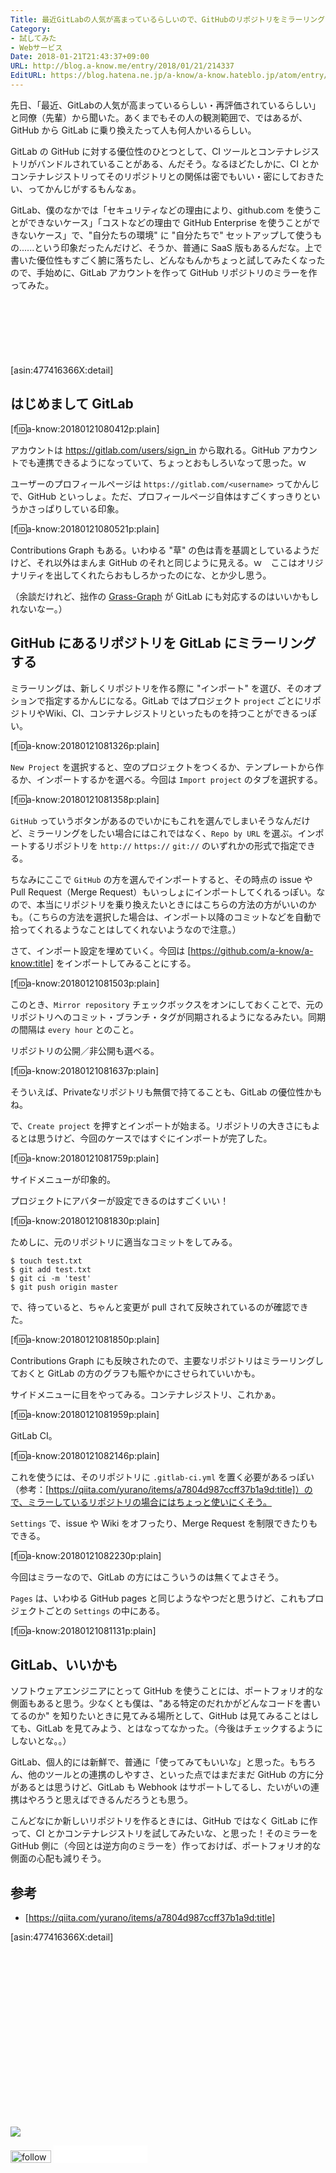 ```yaml
---
Title: 最近GitLabの人気が高まっているらしいので、GitHubのリポジトリをミラーリングしてみた
Category:
- 試してみた
- Webサービス
Date: 2018-01-21T21:43:37+09:00
URL: http://blog.a-know.me/entry/2018/01/21/214337
EditURL: https://blog.hatena.ne.jp/a-know/a-know.hateblo.jp/atom/entry/8599973812339509052
---
```


先日、「最近、GitLabの人気が高まっているらしい・再評価されているらしい」と同僚（先輩）から聞いた。あくまでもその人の観測範囲で、ではあるが、GitHub から GitLab に乗り換えたって人も何人かいるらしい。


GitLab の GitHub に対する優位性のひとつとして、CI ツールとコンテナレジストリがバンドルされていることがある、んだそう。なるほどたしかに、CI とかコンテナレジストリってそのリポジトリとの関係は密でもいい・密にしておきたい、ってかんじがするもんなぁ。


GitLab、僕のなかでは「セキュリティなどの理由により、github.com を使うことができないケース」「コストなどの理由で GitHub Enterprise を使うことができないケース」で、"自分たちの環境" に "自分たちで" セットアップして使うもの......という印象だったんだけど、そうか、普通に SaaS 版もあるんだな。上で書いた優位性もすごく腑に落ちたし、どんなもんかちょっと試してみたくなったので、手始めに、GitLab アカウントを作って GitHub リポジトリのミラーを作ってみた。



<!-- more -->


<script async src="//pagead2.googlesyndication.com/pagead/js/adsbygoogle.js"></script>
<!-- article-top -->
<ins class="adsbygoogle"
     style="display:inline-block;width:728px;height:90px"
     data-ad-client="ca-pub-3463034538369189"
     data-ad-slot="8367620130"></ins>
<script>
(adsbygoogle = window.adsbygoogle || []).push({});
</script>


[asin:477416366X:detail]


## はじめまして GitLab
[f:id:a-know:20180121080412p:plain]

アカウントは https://gitlab.com/users/sign_in から取れる。GitHub アカウントでも連携できるようになっていて、ちょっとおもしろいなって思った。ｗ


ユーザーのプロフィールページは `https://gitlab.com/<username>` ってかんじで、GitHub といっしょ。ただ、プロフィールページ自体はすごくすっきりというかさっぱりしている印象。

[f:id:a-know:20180121080521p:plain]

Contributions Graph もある。いわゆる "草" の色は青を基調としているようだけど、それ以外はまんま GitHub のそれと同じように見える。ｗ　ここはオリジナリティを出してくれたらおもしろかったのにな、とか少し思う。


（余談だけれど、拙作の [Grass-Graph](https://grass-graph.moshimo.works/) が GitLab にも対応するのはいいかもしれないなー。）


## GitHub にあるリポジトリを GitLab にミラーリングする
ミラーリングは、新しくリポジトリを作る際に "インポート" を選び、そのオプションで指定するかんじになる。GitLab ではプロジェクト `project` ごとにリポジトリやWiki、CI、コンテナレジストリといったものを持つことができるっぽい。

[f:id:a-know:20180121081326p:plain]

 `New Project` を選択すると、空のプロジェクトをつくるか、テンプレートから作るか、インポートするかを選べる。今回は `Import project` のタブを選択する。

[f:id:a-know:20180121081358p:plain]

`GitHub` っていうボタンがあるのでいかにもこれを選んでしまいそうなんだけど、ミラーリングをしたい場合にはこれではなく、`Repo by URL` を選ぶ。インポートするリポジトリを `http://` `https://` `git://` のいずれかの形式で指定できる。


ちなみにここで `GitHub` の方を選んでインポートすると、その時点の issue や Pull Request（Merge Request）もいっしょにインポートしてくれるっぽい。なので、本当にリポジトリを乗り換えたいときにはこちらの方法の方がいいのかも。（こちらの方法を選択した場合は、インポート以降のコミットなどを自動で拾ってくれるようなことはしてくれないようなので注意。）


さて、インポート設定を埋めていく。今回は [https://github.com/a-know/a-know:title] をインポートしてみることにする。



[f:id:a-know:20180121081503p:plain]



このとき、`Mirror repository` チェックボックスをオンにしておくことで、元のリポジトリへのコミット・ブランチ・タグが同期されるようになるみたい。同期の間隔は `every hour` とのこと。


リポジトリの公開／非公開も選べる。


[f:id:a-know:20180121081637p:plain]


そういえば、Privateなリポジトリも無償で持てることも、GitLab の優位性かもね。


で、`Create project` を押すとインポートが始まる。リポジトリの大きさにもよるとは思うけど、今回のケースではすぐにインポートが完了した。


[f:id:a-know:20180121081759p:plain]


サイドメニューが印象的。


プロジェクトにアバターが設定できるのはすごくいい！


[f:id:a-know:20180121081830p:plain]


ためしに、元のリポジトリに適当なコミットをしてみる。

```
$ touch test.txt
$ git add test.txt 
$ git ci -m 'test'
$ git push origin master
```

で、待っていると、ちゃんと変更が pull されて反映されているのが確認できた。


[f:id:a-know:20180121081850p:plain]


Contributions Graph にも反映されたので、主要なリポジトリはミラーリングしておくと GitLab の方のグラフも賑やかにさせられていいかも。



サイドメニューに目をやってみる。コンテナレジストリ、これかぁ。


[f:id:a-know:20180121081959p:plain]


GitLab CI。


[f:id:a-know:20180121082146p:plain]


これを使うには、そのリポジトリに `.gitlab-ci.yml` を置く必要があるっぽい（参考：[https://qiita.com/yurano/items/a7804d987ccff37b1a9d:title]）ので、ミラーしているリポジトリの場合にはちょっと使いにくそう。


`Settings` で、issue や Wiki をオフったり、Merge Request を制限できたりもできる。


[f:id:a-know:20180121082230p:plain]


今回はミラーなので、GitLab の方にはこういうのは無くてよさそう。


`Pages` は、いわゆる GitHub pages と同じようなやつだと思うけど、これもプロジェクトごとの `Settings` の中にある。


[f:id:a-know:20180121081131p:plain]


## GitLab、いいかも
ソフトウェアエンジニアにとって GitHub を使うことには、ポートフォリオ的な側面もあると思う。少なくとも僕は、"ある特定のだれかがどんなコードを書いてるのか" を知りたいときに見てみる場所として、GitHub は見てみることはしても、GitLab を見てみよう、とはなってなかった。（今後はチェックするようにしないとな。。）


GitLab、個人的には新鮮で、普通に「使ってみてもいいな」と思った。もちろん、他のツールとの連携のしやすさ、といった点ではまだまだ GitHub の方に分があるとは思うけど、GitLab も Webhook はサポートしてるし、たいがいの連携はやろうと思えばできるんだろうとも思う。


こんどなにか新しいリポジトリを作るときには、GitHub ではなく GitLab に作って、CI とかコンテナレジストリを試してみたいな、と思った！そのミラーを GitHub 側に（今回とは逆方向のミラーを）作っておけば、ポートフォリオ的な側面の心配も減りそう。


## 参考
- [https://qiita.com/yurano/items/a7804d987ccff37b1a9d:title]



[asin:477416366X:detail]




<div>
<br>
<script async src="//pagead2.googlesyndication.com/pagead/js/adsbygoogle.js"></script>
<!-- article-bottom2 -->
<ins class="adsbygoogle"
     style="display:inline-block;width:300px;height:250px"
     data-ad-client="ca-pub-3463034538369189"
     data-ad-slot="5274552934"></ins>
<script>
(adsbygoogle = window.adsbygoogle || []).push({});
</script>

<a href="http://bit.ly/grass-graph" target='blank' rel="nofollow"><img src="https://cdn-ak.f.st-hatena.com/images/fotolife/a/a-know/20170405/20170405220342.png"></a>
<br>
</div>

<div>
<a href='http://cloud.feedly.com/#subscription%2Ffeed%2Fhttp%3A%2F%2Fblog.a-know.me%2Ffeed'  target='blank'><img id='feedlyFollow' src='//s3.feedly.com/img/follows/feedly-follow-rectangle-volume-small_2x.png' alt='follow us in feedly' width='65' height='20'></a>



<iframe src="//blog.hatena.ne.jp/a-know/a-know.hateblo.jp/subscribe/iframe" allowtransparency="true" frameborder="0" scrolling="no" width="150" height="28"></iframe>
</div>
